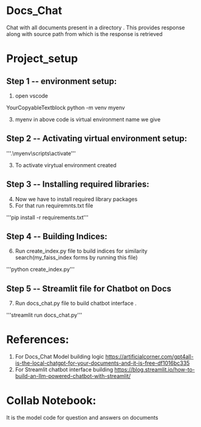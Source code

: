 # Docs_Chat
Chat with all documents present in a directory . This provides response along with source path from which is the response is retrieved

# Project_setup

## Step 1 -- environment setup:
1. open vscode
   
YourCopyableTextblock  python -m venv myenv

3. myenv in above code is virtual environment name we give
   
## Step 2 -- Activating virtual environment setup:

'''.\myenv\scripts\activate'''

3. To activate virytual environment created

## Step 3 -- Installing required libraries: 
4. Now we have to install required library packages
5. For that run requiremnts.txt file
   
'''pip install -r requirements.txt'''

## Step 4 -- Building Indices:
6. Run create_index.py file to build indices for similarity search(my_faiss_index forms by running this file)
   
'''python create_index.py'''

## Step 5 -- Streamlit file for Chatbot on Docs
7. Run docs_chat.py file to build chatbot interface .

'''streamlit run docs_chat.py'''

# References:
1. For Docs_Chat Model building logic
https://artificialcorner.com/gpt4all-is-the-local-chatgpt-for-your-documents-and-it-is-free-df1016bc335
2. For Streamlit chatbot interface building
https://blog.streamlit.io/how-to-build-an-llm-powered-chatbot-with-streamlit/

# Collab Notebook:
It is the model code for question and answers on documents
   
